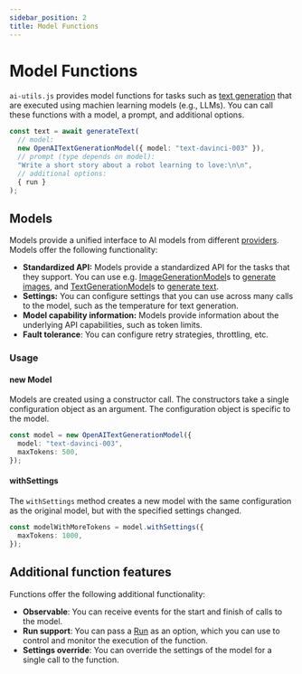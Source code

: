 ```yaml
---
sidebar_position: 2
title: Model Functions
---
```


# Model Functions

`ai-utils.js` provides model functions for tasks such as [text generation](/concept/function/generate-text) that are executed using machien learning models (e.g., LLMs).
You can call these functions with a model, a prompt, and additional options.

```ts
const text = await generateText(
  // model:
  new OpenAITextGenerationModel({ model: "text-davinci-003" }),
  // prompt (type depends on model):
  "Write a short story about a robot learning to love:\n\n",
  // additional options:
  { run }
);
```

## Models

Models provide a unified interface to AI models from different [providers](/integration/model-provider/). Models offer the following functionality:

- **Standardized API:** Models provide a standardized API for the tasks that they support. You can use e.g. [ImageGenerationModel](/api/interfaces/ImageGenerationModel)s to [generate images](/concept/function/generate-image), and [TextGenerationModel](/api/interfaces/TextGenerationModel)s to [generate text](/concept/function/generate-text).
- **Settings:** You can configure settings that you can use across many calls to the model, such as the temperature for text generation.
- **Model capability information:** Models provide information about the underlying API capabilities, such as token limits.
- **Fault tolerance**: You can configure retry strategies, throttling, etc.

### Usage

#### new Model

Models are created using a constructor call. The constructors take a single configuration object as an argument. The configuration object is specific to the model.

```ts
const model = new OpenAITextGenerationModel({
  model: "text-davinci-003",
  maxTokens: 500,
});
```

#### withSettings

The `withSettings` method creates a new model with the same configuration as the original model, but with the specified settings changed.

```ts
const modelWithMoreTokens = model.withSettings({
  maxTokens: 1000,
});
```

## Additional function features

Functions offer the following additional functionality:

- **Observable**: You can receive events for the start and finish of calls to the model.
- **Run support**: You can pass a [Run](/concept/run/) as an option, which you can use to control and monitor the execution of the function.
- **Settings override**: You can override the settings of the model for a single call to the function.
